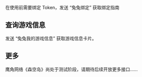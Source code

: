 在使用前需要绑定 Token，发送 “兔兔绑定” 获取绑定指南

## 查询游戏信息

发送 “兔兔我的游戏信息” 获取游戏信息卡片。

## 更多

鹰角网络《森空岛》尚处于测试阶段，请期待后续开放更多接口……
